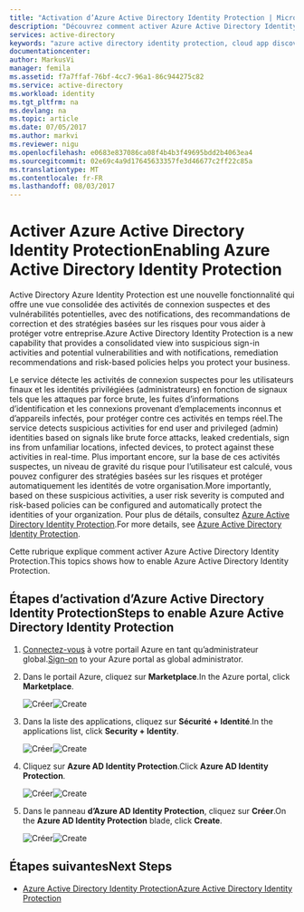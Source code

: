 ```yaml
---
title: "Activation d’Azure Active Directory Identity Protection | Microsoft Docs"
description: "Découvrez comment activer Azure Active Directory Identity Protection."
services: active-directory
keywords: "azure active directory identity protection, cloud app discovery, gestion d’applications, sécurité, risque, niveau de risque, vulnérabilité, stratégie de sécurité"
documentationcenter: 
author: MarkusVi
manager: femila
ms.assetid: f7a7ffaf-76bf-4cc7-96a1-86c944275c82
ms.service: active-directory
ms.workload: identity
ms.tgt_pltfrm: na
ms.devlang: na
ms.topic: article
ms.date: 07/05/2017
ms.author: markvi
ms.reviewer: nigu
ms.openlocfilehash: e0683e837086ca08f4b4b3f49695bdd2b4063ea4
ms.sourcegitcommit: 02e69c4a9d17645633357fe3d46677c2ff22c85a
ms.translationtype: MT
ms.contentlocale: fr-FR
ms.lasthandoff: 08/03/2017
---
```

# <a name="enabling-azure-active-directory-identity-protection"></a><span data-ttu-id="73ca4-104">Activer Azure Active Directory Identity Protection</span><span class="sxs-lookup"><span data-stu-id="73ca4-104">Enabling Azure Active Directory Identity Protection</span></span>
<span data-ttu-id="73ca4-105">Active Directory Azure Identity Protection est une nouvelle fonctionnalité qui offre une vue consolidée des activités de connexion suspectes et des vulnérabilités potentielles, avec des notifications, des recommandations de correction et des stratégies basées sur les risques pour vous aider à protéger votre entreprise.</span><span class="sxs-lookup"><span data-stu-id="73ca4-105">Azure Active Directory Identity Protection is a new capability that provides a consolidated view into suspicious sign-in activities and potential vulnerabilities and with notifications, remediation recommendations and risk-based policies helps you protect your business.</span></span> 

<span data-ttu-id="73ca4-106">Le service détecte les activités de connexion suspectes pour les utilisateurs finaux et les identités privilégiées (administrateurs) en fonction de signaux tels que les attaques par force brute, les fuites d’informations d’identification et les connexions provenant d’emplacements inconnus et d’appareils infectés, pour protéger contre ces activités en temps réel.</span><span class="sxs-lookup"><span data-stu-id="73ca4-106">The service detects suspicious activities for end user and privileged (admin) identities based on signals like brute force attacks, leaked credentials, sign ins from unfamiliar locations, infected devices, to protect against these activities in real-time.</span></span> <span data-ttu-id="73ca4-107">Plus important encore, sur la base de ces activités suspectes, un niveau de gravité du risque pour l’utilisateur est calculé, vous pouvez configurer des stratégies basées sur les risques et protéger automatiquement les identités de votre organisation.</span><span class="sxs-lookup"><span data-stu-id="73ca4-107">More importantly, based on these suspicious activities, a user risk severity is computed and risk-based policies can be configured and automatically protect the identities of your organization.</span></span> <span data-ttu-id="73ca4-108">Pour plus de détails, consultez [Azure Active Directory Identity Protection](active-directory-identityprotection.md).</span><span class="sxs-lookup"><span data-stu-id="73ca4-108">For more details, see [Azure Active Directory Identity Protection](active-directory-identityprotection.md).</span></span>

<span data-ttu-id="73ca4-109">Cette rubrique explique comment activer Azure Active Directory Identity Protection.</span><span class="sxs-lookup"><span data-stu-id="73ca4-109">This topics shows how to enable Azure Active Directory Identity Protection.</span></span>

## <a name="steps-to-enable-azure-active-directory-identity-protection"></a><span data-ttu-id="73ca4-110">Étapes d’activation d’Azure Active Directory Identity Protection</span><span class="sxs-lookup"><span data-stu-id="73ca4-110">Steps to enable Azure Active Directory Identity Protection</span></span>
1. <span data-ttu-id="73ca4-111">[Connectez-vous](https://ms.portal.azure.com/) à votre portail Azure en tant qu’administrateur global.</span><span class="sxs-lookup"><span data-stu-id="73ca4-111">[Sign-on](https://ms.portal.azure.com/) to your Azure portal as global administrator.</span></span> 
2. <span data-ttu-id="73ca4-112">Dans le portail Azure, cliquez sur **Marketplace**.</span><span class="sxs-lookup"><span data-stu-id="73ca4-112">In the Azure portal, click **Marketplace**.</span></span>
   
    <span data-ttu-id="73ca4-113">![Créer](./media/active-directory-identityprotection-enable/01.png "créer")</span><span class="sxs-lookup"><span data-stu-id="73ca4-113">![Create](./media/active-directory-identityprotection-enable/01.png "Create")</span></span>
3. <span data-ttu-id="73ca4-114">Dans la liste des applications, cliquez sur **Sécurité + Identité**.</span><span class="sxs-lookup"><span data-stu-id="73ca4-114">In the applications list, click **Security + Identity**.</span></span>
   
    <span data-ttu-id="73ca4-115">![Créer](./media/active-directory-identityprotection-enable/02.png "créer")</span><span class="sxs-lookup"><span data-stu-id="73ca4-115">![Create](./media/active-directory-identityprotection-enable/02.png "Create")</span></span>
4. <span data-ttu-id="73ca4-116">Cliquez sur **Azure AD Identity Protection**.</span><span class="sxs-lookup"><span data-stu-id="73ca4-116">Click **Azure AD Identity Protection**.</span></span>
   
    <span data-ttu-id="73ca4-117">![Créer](./media/active-directory-identityprotection-enable/03.png "créer")</span><span class="sxs-lookup"><span data-stu-id="73ca4-117">![Create](./media/active-directory-identityprotection-enable/03.png "Create")</span></span>
5. <span data-ttu-id="73ca4-118">Dans le panneau **d’Azure AD Identity Protection**, cliquez sur **Créer**.</span><span class="sxs-lookup"><span data-stu-id="73ca4-118">On the **Azure AD Identity Protection** blade, click **Create**.</span></span>
   
    <span data-ttu-id="73ca4-119">![Créer](./media/active-directory-identityprotection-enable/04.png "créer")</span><span class="sxs-lookup"><span data-stu-id="73ca4-119">![Create](./media/active-directory-identityprotection-enable/04.png "Create")</span></span>

## <a name="next-steps"></a><span data-ttu-id="73ca4-120">Étapes suivantes</span><span class="sxs-lookup"><span data-stu-id="73ca4-120">Next Steps</span></span>
* [<span data-ttu-id="73ca4-121">Azure Active Directory Identity Protection</span><span class="sxs-lookup"><span data-stu-id="73ca4-121">Azure Active Directory Identity Protection</span></span>](active-directory-identityprotection.md)

